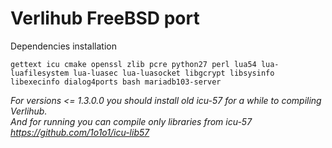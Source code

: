 # Verlihub FreeBSD port

Dependencies installation<br>
```
gettext icu cmake openssl zlib pcre python27 perl lua54 lua-luafilesystem lua-luasec lua-luasocket libgcrypt libsysinfo libexecinfo dialog4ports bash mariadb103-server
```

_For versions <= 1.3.0.0 you should install old icu-57 for a while to compiling Verlihub._<br/>
_And for running you can compile only libraries from icu-57 https://github.com/1o1o1/icu-lib57_
